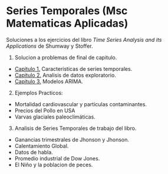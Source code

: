 # Series Temporales (Msc Matematicas Aplicadas)

Soluciones a los ejercicios del libro _Time Series Analysis and its Applications_ de Shumway y Stoffer.
 
1. Solucion a problemas de final de capitulo.  
 * [Capitulo 1.]() Caracteristicas de series temporales.
 * [Capitulo 2.]() Analisis de datos exploratorio.
 * [Capitulo 3.]() Modelos ARIMA.
 
2. Ejemplos Practicos:   
 * Mortalidad cardiovascular y particulas contaminantes.
 * Precios del Pollo en USA
 * Varvas glaciales paleoclimáticas.
 
3. Analisis de Series Temporales de trabajo del libro.  
 * Ganancias trimestrales de Jhonson y Jhonson.
 * Calentamiento Global.
 * Datos de habla.
 * Promedio industrial de Dow Jones.
 * El Niño y la poblacion de peces.